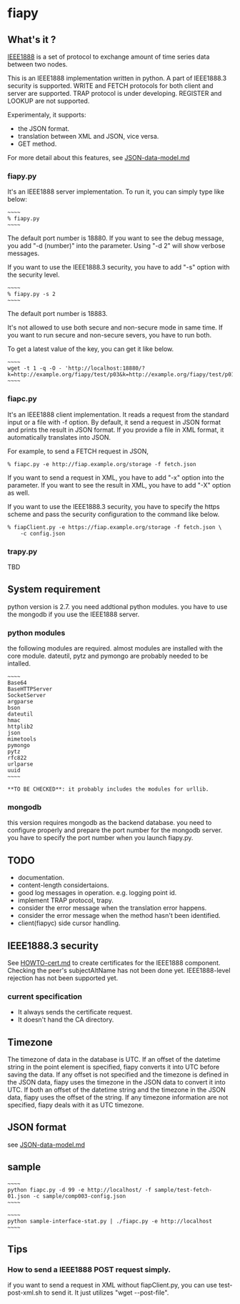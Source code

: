 fiapy
=====

## What's it ?

[IEEE1888](http://standards.ieee.org/findstds/standard/1888-2014.html) is a set of protocol to exchange amount of time series data between two nodes.

This is an IEEE1888 implementation written in python.
A part of IEEE1888.3 security is supported.
WRITE and FETCH protocols for both client and server are supported.
TRAP protocol is under developing.
REGISTER and LOOKUP are not supported.

Experimentaly, it supports:

- the JSON format.
- translation between XML and JSON, vice versa.
- GET method.

For more detail about this features,
see [JSON-data-model.md](https://github.com/tanupoo/fiapy/blob/master/doc/JSON-data-model.md)

### fiapy.py

It's an IEEE1888 server implementation.
To run it, you can simply type like below:

    ~~~~
    % fiapy.py
    ~~~~

The default port number is 18880.
If you want to see the debug message, you add "-d (number)" into the parameter.
Using "-d 2" will show verbose messages.

If you want to use the IEEE1888.3 security,
you have to add "-s" option with the security level.

    ~~~~
    % fiapy.py -s 2
    ~~~~

The default port number is 18883.

It's not allowed to use both secure and non-secure mode in same time.
If you want to run secure and non-secure severs, you have to run both.

To get a latest value of the key, you can get it like below.

    ~~~~
    wget -t 1 -q -O - 'http://localhost:18880/?k=http://example.org/fiapy/test/p03&k=http://example.org/fiapy/test/p01'
    ~~~~

### fiapc.py

It's an IEEE1888 client implementation.
It reads a request from the standard input or a file with -f option.
By default, it send a request in JSON format and prints the result in JSON format.
If you provide a file in XML format, it automatically translates into JSON.

For example, to send a FETCH request in JSON,

~~~~
% fiapc.py -e http://fiap.example.org/storage -f fetch.json
~~~~

If you want to send a request in XML, you have to add "-x" option into the parameter.
If you want to see the result in XML, you have to add "-X" option as well.

If you want to use the IEEE1888.3 security,
you have to specify the https scheme
and pass the security configuration to the command like below.

~~~~
% fiapClient.py -e https://fiap.example.org/storage -f fetch.json \
    -c config.json
~~~~

### trapy.py

TBD

## System requirement

python version is 2.7.
you need addtional python modules.
you have to use the mongodb if you use the IEEE1888 server.

### python modules

the following modules are required.  almost modules are installed with the core module.
dateutil, pytz and pymongo are probably needed to be intalled.

    ~~~~
    Base64
    BaseHTTPServer
    SocketServer
    argparse
    bson
    dateutil
    hmac
    httplib2
    json
    mimetools
    pymongo
    pytz
    rfc822
    urlparse
    uuid
    ~~~~

    **TO BE CHECKED**: it probably includes the modules for urllib.

### mongodb

this version requires mongodb as the backend database.
you need to configure properly and prepare the port number for the mongodb server.
you have to specify the port number when you launch fiapy.py.

## TODO

- documentation.
- content-length considertaions.
- good log messages in operation.  e.g. logging point id.
- implement TRAP protocol, trapy.
- consider the error message when the translation error happens.
- consider the error message when the method hasn't been identified.
- client(fiapyc) side cursor handling.

## IEEE1888.3 security

See [HOWTO-cert.md](https://github.com/tanupoo/fiapy/blob/master/doc/HOWTO-cert.md)
to create certificates for the IEEE1888 component.
Checking the peer's subjectAltName has not been done yet.
IEEE1888-level rejection has not been supported yet.

### current specification

- It always sends the certificate request.
- It doesn't hand the CA directory.

## Timezone

The timezone of data in the database is UTC.
If an offset of the datetime string in the point element is specified,
fiapy converts it into UTC before saving the data.
If any offset is not specified and the timezone is defined in the JSON data,
fiapy uses the timezone in the JSON data to convert it into UTC.
If both an offset of the datetime string and the timezone in the JSON data,
fiapy uses the offset of the string.
If any timezone information are not specified,
fiapy deals with it as UTC timezone.

## JSON format

see [JSON-data-model.md](https://github.com/tanupoo/fiapy/blob/master/doc/JSON-data-model.md)

## sample

    ~~~~
    python fiapc.py -d 99 -e http://localhost/ -f sample/test-fetch-01.json -c sample/comp003-config.json
    ~~~~

    ~~~~
    python sample-interface-stat.py | ./fiapc.py -e http://localhost
    ~~~~

## Tips

### How to send a IEEE1888 POST request simply.

if you want to send a request in XML without fiapClient.py,
you can use test-post-xml.sh to send it.
It just utilizes "wget --post-file".

